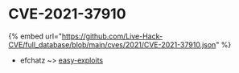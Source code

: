 # CVE-2021-37910
{% embed url="https://github.com/Live-Hack-CVE/full_database/blob/main/cves/2021/CVE-2021-37910.json" %}

* efchatz ~> [easy-exploits](https://www.alice-snow.ru/2021/database/cve-2021-37910/easy-exploits-efchatz)